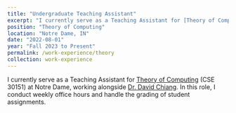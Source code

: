 ```yaml
---
title: "Undergraduate Teaching Assistant"
excerpt: "I currently serve as a Teaching Assistant for [Theory of Computing](https://www3.nd.edu/~dchiang/teaching/theory/2024/) (CSE 30151) at Notre Dame, working alongside [Dr. David Chiang](https://www3.nd.edu/~dchiang/)."
position: "Theory of Computing"
location: "Notre Dame, IN"
date: "2022-08-01"
year: "Fall 2023 to Present"
permalink: /work-experience/theory
collection: work-experience
---
```


I currently serve as a Teaching Assistant for [Theory of Computing](https://www3.nd.edu/~dchiang/teaching/theory/2024/) (CSE 30151) at Notre Dame, working alongside [Dr. David Chiang](https://www3.nd.edu/~dchiang/). In this role, I conduct weekly office hours and handle the grading of student assignments.
